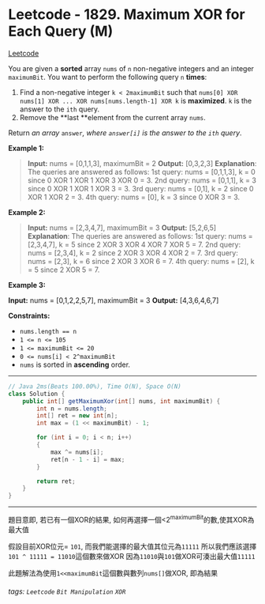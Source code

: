 # Leetcode - 1829. Maximum XOR for Each Query (M)

[Leetcode](https://leetcode.com/problems/maximum-xor-for-each-query/)

You are given a **sorted** array `nums` of `n` non-negative integers and an integer `maximumBit`. You want to perform the following query `n` **times**:

1.  Find a non-negative integer `k < 2maximumBit` such that `nums[0] XOR nums[1] XOR ... XOR nums[nums.length-1] XOR k` is **maximized**. `k` is the answer to the `ith` query.
2.  Remove the **last **element from the current array `nums`.

Return _an array_ `answer`_, where _`answer[i]`_ is the answer to the _`ith`_ query_.

**Example 1:**

> **Input:** nums = [0,1,1,3], maximumBit = 2
> **Output:** [0,3,2,3]
> **Explanation**: The queries are answered as follows:
> 1st query: nums = [0,1,1,3], k = 0 since 0 XOR 1 XOR 1 XOR 3 XOR 0 = 3.
> 2nd query: nums = [0,1,1], k = 3 since 0 XOR 1 XOR 1 XOR 3 = 3.
> 3rd query: nums = [0,1], k = 2 since 0 XOR 1 XOR 2 = 3.
> 4th query: nums = [0], k = 3 since 0 XOR 3 = 3.

**Example 2:**

> **Input:** nums = [2,3,4,7], maximumBit = 3
> **Output:** [5,2,6,5]
> **Explanation**: The queries are answered as follows:
> 1st query: nums = [2,3,4,7], k = 5 since 2 XOR 3 XOR 4 XOR 7 XOR 5 = 7.
> 2nd query: nums = [2,3,4], k = 2 since 2 XOR 3 XOR 4 XOR 2 = 7.
> 3rd query: nums = [2,3], k = 6 since 2 XOR 3 XOR 6 = 7.
> 4th query: nums = [2], k = 5 since 2 XOR 5 = 7.

**Example 3:**

**Input:** nums = [0,1,2,2,5,7], maximumBit = 3
**Output:** [4,3,6,4,6,7]

**Constraints:**

-   `nums.length == n`
-   `1 <= n <= 105`
-   `1 <= maximumBit <= 20`
-   `0 <= nums[i] < 2^maximumBit`
-   `nums`​​​ is sorted in **ascending** order.

---
```java
// Java 2ms(Beats 100.00%), Time O(N), Space O(N)
class Solution {
    public int[] getMaximumXor(int[] nums, int maximumBit) {
        int n = nums.length;
        int[] ret = new int[n];
        int max = (1 << maximumBit) - 1;

        for (int i = 0; i < n; i++)
        {
            max ^= nums[i];
            ret[n - 1 - i] = max;
        }

        return ret;
    }
}
```
---

題目意即,
若已有一個XOR的結果, 如何再選擇一個<2<sup>maximumBit</sup>的數,使其XOR為最大值

假設目前XOR位元= `101`, 而我們能選擇的最大值其位元為`11111`
所以我們應該選擇`101 ^ 11111 = 11010`這個數來做XOR
因為`11010`與`101`做XOR可湊出最大值`11111`

此題解法為使用`1<<maximumBit`這個數與數列`nums[]`做XOR, 即為結果

###### tags: `Leetcode` `Bit Manipulation` `XOR`